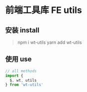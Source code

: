 # 前端工具库 FE utils

## 安装 install
> npm i wt-utils 
> yarn add wt-utils

## 使用 use
``` js
// all methods
import {
  $, wt, utils
} from 'wt-utils'
```
